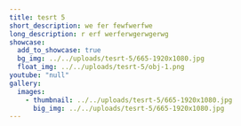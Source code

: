 ```yaml
---
title: tesrt 5
short_description: we fer fewfwerfwe
long_description: r erf werferwgerwgerwg
showcase:
  add_to_showcase: true
  bg_img: ../../uploads/tesrt-5/665-1920x1080.jpg
  float_img: ../../uploads/tesrt-5/obj-1.png
youtube: "null"
gallery:
  images:
    - thumbnail: ../../uploads/tesrt-5/665-1920x1080.jpg
      big_img: ../../uploads/tesrt-5/665-1920x1080.jpg
---
```

